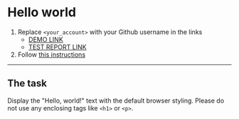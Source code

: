 # Hello world
1. Replace `<your_account>` with your Github username in the links
    - [DEMO LINK](https://Iryna713.github.io/layout_hello-world/) <br>
    - [TEST REPORT LINK](https://Iryna713.github.io/layout_hello-world/report/html_report/)
2. Follow [this instructions](https://mate-academy.github.io/layout_task-guideline/)
___

## The task
Display the "Hello, world!" text with the default browser styling. Please do not
use any enclosing tags like `<h1>` or `<p>`.

